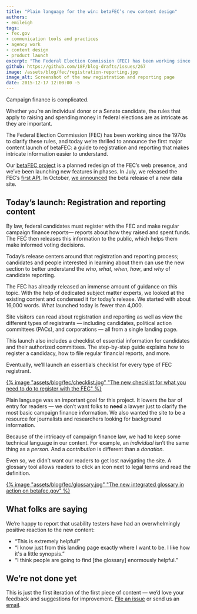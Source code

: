 ```yaml
---
title: "Plain language for the win: betaFEC’s new content design"
authors:
- emileigh
tags:
- fec.gov
- communication tools and practices
- agency work
- content design
- product launch
excerpt: "The Federal Election Commission (FEC) has been working since the 1970s to clarify the rules for raising and spending money in federal elections, and today we’re thrilled to announce the first major content launch of betaFEC: a guide to registration and reporting that makes intricate information easier to understand."
github: https://github.com/18F/blog-drafts/issues/267
image: /assets/blog/fec/registration-reporting.jpg
image_alt: Screenshot of the new registration and reporting page
date: 2015-12-17 12:00:00 -5
---
```


Campaign finance is complicated.

Whether you’re an individual donor or a Senate candidate, the rules that apply to raising and spending money in federal elections are as intricate as they are important.

The Federal Election Commission (FEC) has been working since the 1970s to clarify these rules, and today we’re thrilled to announce the first major content launch of betaFEC: a guide to registration and reporting that makes intricate information easier to understand.

Our [betaFEC project](http://beta.fec.gov) is a planned redesign of the FEC’s web presence, and we’ve been launching new features in phases. In July, we released the FEC’s [first API](https://18f.gsa.gov/2015/07/08/openfec-api/). In October, [we announced](https://18f.gsa.gov/2015/10/29/welcome-to-betafec/) the beta release of a new data site.

Today’s launch: Registration and reporting content
--------------------------------------------------

By law, federal candidates must register with the FEC and make regular campaign finance reports— reports about how they raised and spent funds. The FEC then releases this information to the public, which helps them make informed voting decisions.

Today’s release centers around that registration and reporting process; candidates and people interested in learning about them can use the new section to better understand the *who*, *what*, *when*, *how*, and *why* of candidate reporting.

The FEC has already released an immense amount of guidance on this topic. With the help of dedicated subject matter experts, we looked at the existing content and condensed it for today’s release. We started with about 16,000 words. What launched today is fewer than 4,000.

Site visitors can read about registration and reporting as well as view the different types of registrants — including candidates, political action committees (PACs), and corporations — all from a single landing page.

This launch also includes a checklist of essential information for candidates and their authorized committees. The step-by-step guide explains how to register a candidacy, how to file regular financial reports, and more.

Eventually, we’ll launch an essentials checklist for every type of FEC registrant.

[{% image "assets/blog/fec/checklist.jpg" "The new checklist for what you need to do to register with the FEC" %}](https://beta.fec.gov/registration-and-reporting/essentials-house-and-senate-candidates-and-committees/)

Plain language was an important goal for this project. It lowers the bar of entry for readers — we don’t want folks to **need** a lawyer just to clarify the most basic campaign finance information. We also wanted the site to be a resource for journalists and researchers looking for background information.

Because of the intricacy of campaign finance law, we had to keep some technical language in our content. For example, an *individual* isn’t the same thing as a *person.* And a *contribution* is different than a *donation.*

Even so, we didn’t want our readers to get lost navigating the site. A glossary tool allows readers to click an icon next to legal terms and read the definition.

[{% image "assets/blog/fec/glossary.jpg" "The new integrated glossary in action on betafec.gov" %}](https://beta.fec.gov/registration-and-reporting/essentials-house-and-senate-candidates-and-committees/)

What folks are saying
---------------------

We’re happy to report that usability testers have had an overwhelmingly positive reaction to the new content:

-   “This is extremely helpful!”
-   “I know just from this landing page exactly where I want to be. I like how it's a little synopsis.”
-   “I think people are going to find [the glossary] enormously helpful.”

We’re not done yet
------------------

This is just the first iteration of the first piece of content — we’d love your feedback and suggestions for improvement. [File an issue](https://github.com/18f/fec/issues) or send us an [email](mailto:betafeedback@fec.gov).
